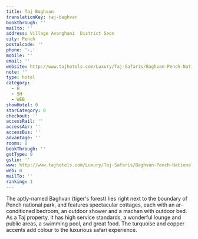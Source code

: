 ```yaml
---
title: Taj Baghvan
translationKey: taj-baghvan
bookthrough: ''
mailto: ''
address: Village Avarghani  District Seon
city: Pench
postalcode: ''
phone: '-,'
mobile: ''
email: ''
website: http://www.tajhotels.com/Luxury/Taj-Safaris/Baghvan-Pench-National-Park
note: ''
type: hotel
category:
  - H
  - SH
  - WEB
showHotel: 0
starCategory: 0
checkout: ''
accessRail: ''
accessAir: ''
accessBus: ''
advantage: ''
rooms: 0
bookThrough: ''
gstType: 0
gstin: ''
www: http://www.tajhotels.com/Luxury/Taj-Safaris/Baghvan-Pench-National-Park
web: 0
mailTo: ''
ranking: 1
---
```



















The aptly-named Baghvan (tiger's forest) lies right next to the boundary of Pench national park, and features spectacular cottages, each with an ar-conditioned bedroom, an outdoor shower and a machan with outdoor bed. As a Taj property, it has high service standards, a wonderful lounge and public areas, a swimming pool, and great food. The turquoise and copper accents add colour to the luxurious safari experience.
